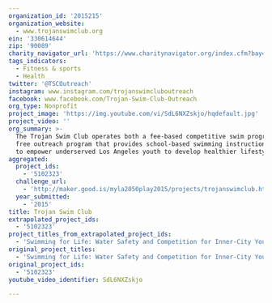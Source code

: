```yaml
---
organization_id: '2015215'
organization_website:
  - www.trojanswimclub.org
ein: '330614644'
zip: '90089'
charity_navigator_url: 'https://www.charitynavigator.org/index.cfm?bay=search.profile&ein=330614644'
tags_indicators:
  - Fitness & sports
  - Health
twitter: '@TSCOutreach'
instagram: www.instagram.com/trojanswimcluboutreach
facebook: www.facebook.com/Trojan-Swim-Club-Outreach
org_type: Nonprofit
project_image: 'https://img.youtube.com/vi/SdL6NXZskjo/hqdefault.jpg'
project_video: ''
org_summary: >-
  The Trojan Swim Club operates both a fee-based competitive swim program and a
  free outreach program that provides school-based swimming instruction designed
  to empower underserved Los Angeles youth to develop healthier lifestyles.
aggregated:
  project_ids:
    - '5102323'
  challenge_url:
    - 'http://maker.good.is/myla2050play2015/projects/trojanswimclub.html'
  year_submitted:
    - '2015'
title: Trojan Swim Club
extrapolated_project_ids:
  - '5102323'
project_titles_from_extrapolated_project_ids:
  - 'Swimming for Life: Water Safety and Competition for Inner-City Youth'
original_project_titles:
  - 'Swimming for Life: Water Safety and Competition for Inner-City Youth'
original_project_ids:
  - '5102323'
youtube_video_identifier: SdL6NXZskjo

---
```

